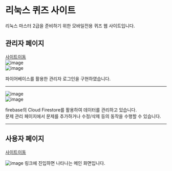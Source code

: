 # 리눅스 퀴즈 사이트  
리눅스 마스터 2급을 준비하기 위한 모바일전용 퀴즈 웹 사이트입니다.  

## 관리자 페이지   
[사이트이동](https://jocular-nougat-e60b0a.netlify.app/admin)   
![image](https://github.com/DaYoung-woo/linux-quiz/assets/131967254/d05bdcf4-d2b0-4afc-bbbe-9e9907654720)  
![image](https://github.com/DaYoung-woo/linux-quiz/assets/131967254/8bb81a8a-3862-4ed6-8b77-50ae23e0e2aa)

파이어베이스를 활용한 관리자 로그인을 구현하였습니다.  

---

![image](https://github.com/DaYoung-woo/linux-quiz/assets/131967254/c58d4d8f-e8fe-4c10-94cf-445ebc643d19)  
![image](https://github.com/DaYoung-woo/linux-quiz/assets/131967254/af5772d8-35ed-416b-a86a-c8ec72117488)
  
firebase의 Cloud Firestore를 활용하여 데이터를 관리하고 있습니다.  
문제 관리 페이지에서 문제를 추가하거나 수정/삭제 등의 동작을 수행할 수 있습니다.  




---

## 사용자 페이지  
[사이트이동](https://jocular-nougat-e60b0a.netlify.app)   

![image](https://github.com/DaYoung-woo/linux-quiz/assets/131967254/fbe28f19-bbb5-4ebc-b550-951ce60c294e)
링크에 진입하면 나타나는 메인 화면입니다.
